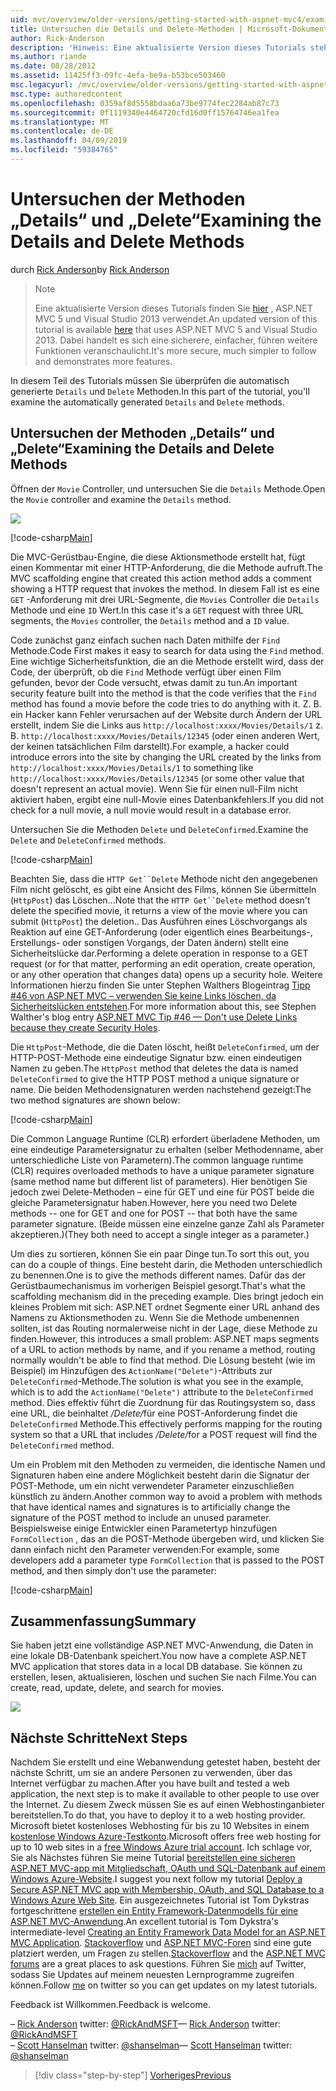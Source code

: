 ```yaml
---
uid: mvc/overview/older-versions/getting-started-with-aspnet-mvc4/examining-the-details-and-delete-methods
title: Untersuchen die Details und Delete-Methoden | Microsoft-Dokumentation
author: Rick-Anderson
description: 'Hinweis: Eine aktualisierte Version dieses Tutorials steht hier, dass das ASP.NET MVC 5 und Visual Studio 2013 verwendet. Es ist eine sicherere, viel einfacher zu folgen und demo...'
ms.author: riande
ms.date: 08/28/2012
ms.assetid: 11425ff3-09fc-4efa-be9a-b53bce503460
msc.legacyurl: /mvc/overview/older-versions/getting-started-with-aspnet-mvc4/examining-the-details-and-delete-methods
msc.type: authoredcontent
ms.openlocfilehash: 0359af8d5558bdaa6a73be9774fec2284ab87c73
ms.sourcegitcommit: 0f1119340e4464720cfd16d0ff15764746ea1fea
ms.translationtype: MT
ms.contentlocale: de-DE
ms.lasthandoff: 04/09/2019
ms.locfileid: "59384765"
---
```

# <a name="examining-the-details-and-delete-methods"></a><span data-ttu-id="48d7b-104">Untersuchen der Methoden „Details“ und „Delete“</span><span class="sxs-lookup"><span data-stu-id="48d7b-104">Examining the Details and Delete Methods</span></span>

<span data-ttu-id="48d7b-105">durch [Rick Anderson]((https://twitter.com/RickAndMSFT))</span><span class="sxs-lookup"><span data-stu-id="48d7b-105">by [Rick Anderson]((https://twitter.com/RickAndMSFT))</span></span>

> > [!NOTE]
> > <span data-ttu-id="48d7b-106">Eine aktualisierte Version dieses Tutorials finden Sie [hier](../../getting-started/introduction/getting-started.md) , ASP.NET MVC 5 und Visual Studio 2013 verwendet.</span><span class="sxs-lookup"><span data-stu-id="48d7b-106">An updated version of this tutorial is available [here](../../getting-started/introduction/getting-started.md) that uses ASP.NET MVC 5 and Visual Studio 2013.</span></span> <span data-ttu-id="48d7b-107">Dabei handelt es sich eine sicherere, einfacher, führen weitere Funktionen veranschaulicht.</span><span class="sxs-lookup"><span data-stu-id="48d7b-107">It's more secure, much simpler to follow and demonstrates more features.</span></span>


<span data-ttu-id="48d7b-108">In diesem Teil des Tutorials müssen Sie überprüfen die automatisch generierte `Details` und `Delete` Methoden.</span><span class="sxs-lookup"><span data-stu-id="48d7b-108">In this part of the tutorial, you'll examine the automatically generated `Details` and `Delete` methods.</span></span>

## <a name="examining-the-details-and-delete-methods"></a><span data-ttu-id="48d7b-109">Untersuchen der Methoden „Details“ und „Delete“</span><span class="sxs-lookup"><span data-stu-id="48d7b-109">Examining the Details and Delete Methods</span></span>

<span data-ttu-id="48d7b-110">Öffnen der `Movie` Controller, und untersuchen Sie die `Details` Methode.</span><span class="sxs-lookup"><span data-stu-id="48d7b-110">Open the `Movie` controller and examine the `Details` method.</span></span>

![](examining-the-details-and-delete-methods/_static/image1.png)

[!code-csharp[Main](examining-the-details-and-delete-methods/samples/sample1.cs)]

<span data-ttu-id="48d7b-111">Die MVC-Gerüstbau-Engine, die diese Aktionsmethode erstellt hat, fügt einen Kommentar mit einer HTTP-Anforderung, die die Methode aufruft.</span><span class="sxs-lookup"><span data-stu-id="48d7b-111">The MVC scaffolding engine that created this action method adds a comment showing a HTTP request that invokes the method.</span></span> <span data-ttu-id="48d7b-112">In diesem Fall ist es eine `GET` -Anforderung mit drei URL-Segmente, die `Movies` Controller die `Details` Methode und eine `ID` Wert.</span><span class="sxs-lookup"><span data-stu-id="48d7b-112">In this case it's a `GET` request with three URL segments, the `Movies` controller, the `Details` method and a `ID` value.</span></span>

<span data-ttu-id="48d7b-113">Code zunächst ganz einfach suchen nach Daten mithilfe der `Find` Methode.</span><span class="sxs-lookup"><span data-stu-id="48d7b-113">Code First makes it easy to search for data using the `Find` method.</span></span> <span data-ttu-id="48d7b-114">Eine wichtige Sicherheitsfunktion, die an die Methode erstellt wird, dass der Code, der überprüft, ob die `Find` Methode verfügt über einen Film gefunden, bevor der Code versucht, etwas damit zu tun.</span><span class="sxs-lookup"><span data-stu-id="48d7b-114">An important security feature built into the method is that the code verifies that the `Find` method has found a movie before the code tries to do anything with it.</span></span> <span data-ttu-id="48d7b-115">Z. B. ein Hacker kann Fehler verursachen auf der Website durch Ändern der URL erstellt, indem Sie die Links aus `http://localhost:xxxx/Movies/Details/1` z. B. `http://localhost:xxxx/Movies/Details/12345` (oder einen anderen Wert, der keinen tatsächlichen Film darstellt).</span><span class="sxs-lookup"><span data-stu-id="48d7b-115">For example, a hacker could introduce errors into the site by changing the URL created by the links from `http://localhost:xxxx/Movies/Details/1` to something like `http://localhost:xxxx/Movies/Details/12345` (or some other value that doesn't represent an actual movie).</span></span> <span data-ttu-id="48d7b-116">Wenn Sie für einen null-Film nicht aktiviert haben, ergibt eine null-Movie eines Datenbankfehlers.</span><span class="sxs-lookup"><span data-stu-id="48d7b-116">If you did not check for a null movie, a null movie would result in a database error.</span></span>

<span data-ttu-id="48d7b-117">Untersuchen Sie die Methoden `Delete` und `DeleteConfirmed`.</span><span class="sxs-lookup"><span data-stu-id="48d7b-117">Examine the `Delete` and `DeleteConfirmed` methods.</span></span>

[!code-csharp[Main](examining-the-details-and-delete-methods/samples/sample2.cs?highlight=17)]

<span data-ttu-id="48d7b-118">Beachten Sie, dass die `HTTP Get``Delete` Methode nicht den angegebenen Film nicht gelöscht, es gibt eine Ansicht des Films, können Sie übermitteln (`HttpPost`) das Löschen...</span><span class="sxs-lookup"><span data-stu-id="48d7b-118">Note that the `HTTP Get``Delete` method doesn't delete the specified movie, it returns a view of the movie where you can submit (`HttpPost`) the deletion..</span></span> <span data-ttu-id="48d7b-119">Das Ausführen eines Löschvorgangs als Reaktion auf eine GET-Anforderung (oder eigentlich eines Bearbeitungs-, Erstellungs- oder sonstigen Vorgangs, der Daten ändern) stellt eine Sicherheitslücke dar.</span><span class="sxs-lookup"><span data-stu-id="48d7b-119">Performing a delete operation in response to a GET request (or for that matter, performing an edit operation, create operation, or any other operation that changes data) opens up a security hole.</span></span> <span data-ttu-id="48d7b-120">Weitere Informationen hierzu finden Sie unter Stephen Walthers Blogeintrag [Tipp #46 von ASP.NET MVC – verwenden Sie keine Links löschen, da Sicherheitslücken entstehen](http://stephenwalther.com/blog/archive/2009/01/21/asp.net-mvc-tip-46-ndash-donrsquot-use-delete-links-because.aspx).</span><span class="sxs-lookup"><span data-stu-id="48d7b-120">For more information about this, see Stephen Walther's blog entry [ASP.NET MVC Tip #46 — Don't use Delete Links because they create Security Holes](http://stephenwalther.com/blog/archive/2009/01/21/asp.net-mvc-tip-46-ndash-donrsquot-use-delete-links-because.aspx).</span></span>

<span data-ttu-id="48d7b-121">Die `HttpPost`-Methode, die die Daten löscht, heißt `DeleteConfirmed`, um der HTTP-POST-Methode eine eindeutige Signatur bzw. einen eindeutigen Namen zu geben.</span><span class="sxs-lookup"><span data-stu-id="48d7b-121">The `HttpPost` method that deletes the data is named `DeleteConfirmed` to give the HTTP POST method a unique signature or name.</span></span> <span data-ttu-id="48d7b-122">Die beiden Methodensignaturen werden nachstehend gezeigt:</span><span class="sxs-lookup"><span data-stu-id="48d7b-122">The two method signatures are shown below:</span></span>

[!code-csharp[Main](examining-the-details-and-delete-methods/samples/sample3.cs)]

<span data-ttu-id="48d7b-123">Die Common Language Runtime (CLR) erfordert überladene Methoden, um eine eindeutige Parametersignatur zu erhalten (selber Methodenname, aber unterschiedliche Liste von Parametern).</span><span class="sxs-lookup"><span data-stu-id="48d7b-123">The common language runtime (CLR) requires overloaded methods to have a unique parameter signature (same method name but different list of parameters).</span></span> <span data-ttu-id="48d7b-124">Hier benötigen Sie jedoch zwei Delete-Methoden – eine für GET und eine für POST beide die gleiche Parametersignatur haben.</span><span class="sxs-lookup"><span data-stu-id="48d7b-124">However, here you need two Delete methods -- one for GET and one for POST -- that both have the same parameter signature.</span></span> <span data-ttu-id="48d7b-125">(Beide müssen eine einzelne ganze Zahl als Parameter akzeptieren.)</span><span class="sxs-lookup"><span data-stu-id="48d7b-125">(They both need to accept a single integer as a parameter.)</span></span>

<span data-ttu-id="48d7b-126">Um dies zu sortieren, können Sie ein paar Dinge tun.</span><span class="sxs-lookup"><span data-stu-id="48d7b-126">To sort this out, you can do a couple of things.</span></span> <span data-ttu-id="48d7b-127">Eine besteht darin, die Methoden unterschiedlich zu benennen.</span><span class="sxs-lookup"><span data-stu-id="48d7b-127">One is to give the methods different names.</span></span> <span data-ttu-id="48d7b-128">Dafür das der Gerüstbaumechanismus im vorherigen Beispiel gesorgt.</span><span class="sxs-lookup"><span data-stu-id="48d7b-128">That's what the scaffolding mechanism did in the preceding example.</span></span> <span data-ttu-id="48d7b-129">Dies bringt jedoch ein kleines Problem mit sich: ASP.NET ordnet Segmente einer URL anhand des Namens zu Aktionsmethoden zu. Wenn Sie die Methode umbenennen sollten, ist das Routing normalerweise nicht in der Lage, diese Methode zu finden.</span><span class="sxs-lookup"><span data-stu-id="48d7b-129">However, this introduces a small problem: ASP.NET maps segments of a URL to action methods by name, and if you rename a method, routing normally wouldn't be able to find that method.</span></span> <span data-ttu-id="48d7b-130">Die Lösung besteht (wie im Beispiel) im Hinzufügen des `ActionName("Delete")`-Attributs zur `DeleteConfirmed`-Methode.</span><span class="sxs-lookup"><span data-stu-id="48d7b-130">The solution is what you see in the example, which is to add the `ActionName("Delete")` attribute to the `DeleteConfirmed` method.</span></span> <span data-ttu-id="48d7b-131">Dies effektiv führt die Zuordnung für das Routingsystem so, dass eine URL, die beinhaltet <em>/Delete/</em>für eine POST-Anforderung findet die `DeleteConfirmed` Methode.</span><span class="sxs-lookup"><span data-stu-id="48d7b-131">This effectively performs mapping for the routing system so that a URL that includes <em>/Delete/</em>for a POST request will find the `DeleteConfirmed` method.</span></span>

<span data-ttu-id="48d7b-132">Um ein Problem mit den Methoden zu vermeiden, die identische Namen und Signaturen haben eine andere Möglichkeit besteht darin die Signatur der POST-Methode, um ein nicht verwendeter Parameter einzuschließen künstlich zu ändern.</span><span class="sxs-lookup"><span data-stu-id="48d7b-132">Another common way to avoid a problem with methods that have identical names and signatures is to artificially change the signature of the POST method to include an unused parameter.</span></span> <span data-ttu-id="48d7b-133">Beispielsweise einige Entwickler einen Parametertyp hinzufügen `FormCollection` , das an die POST-Methode übergeben wird, und klicken Sie dann einfach nicht den Parameter verwenden:</span><span class="sxs-lookup"><span data-stu-id="48d7b-133">For example, some developers add a parameter type `FormCollection` that is passed to the POST method, and then simply don't use the parameter:</span></span>

[!code-csharp[Main](examining-the-details-and-delete-methods/samples/sample4.cs)]

## <a name="summary"></a><span data-ttu-id="48d7b-134">Zusammenfassung</span><span class="sxs-lookup"><span data-stu-id="48d7b-134">Summary</span></span>

<span data-ttu-id="48d7b-135">Sie haben jetzt eine vollständige ASP.NET MVC-Anwendung, die Daten in eine lokale DB-Datenbank speichert.</span><span class="sxs-lookup"><span data-stu-id="48d7b-135">You now have a complete ASP.NET MVC application that stores data in a local DB database.</span></span> <span data-ttu-id="48d7b-136">Sie können zu erstellen, lesen, aktualisieren, löschen und suchen Sie nach Filme.</span><span class="sxs-lookup"><span data-stu-id="48d7b-136">You can create, read, update, delete, and search for movies.</span></span>

![](examining-the-details-and-delete-methods/_static/image2.png)

## <a name="next-steps"></a><span data-ttu-id="48d7b-137">Nächste Schritte</span><span class="sxs-lookup"><span data-stu-id="48d7b-137">Next Steps</span></span>

<span data-ttu-id="48d7b-138">Nachdem Sie erstellt und eine Webanwendung getestet haben, besteht der nächste Schritt, um sie an andere Personen zu verwenden, über das Internet verfügbar zu machen.</span><span class="sxs-lookup"><span data-stu-id="48d7b-138">After you have built and tested a web application, the next step is to make it available to other people to use over the Internet.</span></span> <span data-ttu-id="48d7b-139">Zu diesem Zweck müssen Sie es auf einen Webhostinganbieter bereitstellen.</span><span class="sxs-lookup"><span data-stu-id="48d7b-139">To do that, you have to deploy it to a web hosting provider.</span></span> <span data-ttu-id="48d7b-140">Microsoft bietet kostenloses Webhosting für bis zu 10 Websites in einem [kostenlose Windows Azure-Testkonto](https://www.windowsazure.com/pricing/free-trial/?WT.mc_id=A443DD604).</span><span class="sxs-lookup"><span data-stu-id="48d7b-140">Microsoft offers free web hosting for up to 10 web sites in a [free Windows Azure trial account](https://www.windowsazure.com/pricing/free-trial/?WT.mc_id=A443DD604).</span></span> <span data-ttu-id="48d7b-141">Ich schlage vor, Sie als Nächstes führen Sie meine Tutorial [bereitstellen eine sicheren ASP.NET MVC-app mit Mitgliedschaft, OAuth und SQL-Datenbank auf einem Windows Azure-Website](https://docs.microsoft.com/aspnet/core/security/authorization/secure-data).</span><span class="sxs-lookup"><span data-stu-id="48d7b-141">I suggest you next follow my tutorial [Deploy a Secure ASP.NET MVC app with Membership, OAuth, and SQL Database to a Windows Azure Web Site](https://docs.microsoft.com/aspnet/core/security/authorization/secure-data).</span></span> <span data-ttu-id="48d7b-142">Ein ausgezeichnetes Tutorial ist Tom Dykstras fortgeschrittene [erstellen ein Entity Framework-Datenmodells für eine ASP.NET MVC-Anwendung](../../getting-started/getting-started-with-ef-using-mvc/creating-an-entity-framework-data-model-for-an-asp-net-mvc-application.md).</span><span class="sxs-lookup"><span data-stu-id="48d7b-142">An excellent tutorial is Tom Dykstra's intermediate-level [Creating an Entity Framework Data Model for an ASP.NET MVC Application](../../getting-started/getting-started-with-ef-using-mvc/creating-an-entity-framework-data-model-for-an-asp-net-mvc-application.md).</span></span> <span data-ttu-id="48d7b-143">[Stackoverflow](http://stackoverflow.com/help) und [ASP.NET MVC-Foren](https://forums.asp.net/1146.aspx) sind eine gute platziert werden, um Fragen zu stellen.</span><span class="sxs-lookup"><span data-stu-id="48d7b-143">[Stackoverflow](http://stackoverflow.com/help) and the [ASP.NET MVC forums](https://forums.asp.net/1146.aspx) are a great places to ask questions.</span></span> <span data-ttu-id="48d7b-144">Führen Sie [mich](https://twitter.com/RickAndMSFT) auf Twitter, sodass Sie Updates auf meinem neuesten Lernprogramme zugreifen können.</span><span class="sxs-lookup"><span data-stu-id="48d7b-144">Follow [me](https://twitter.com/RickAndMSFT) on twitter so you can get updates on my latest tutorials.</span></span>

<span data-ttu-id="48d7b-145">Feedback ist Willkommen.</span><span class="sxs-lookup"><span data-stu-id="48d7b-145">Feedback is welcome.</span></span>

<span data-ttu-id="48d7b-146">– [Rick Anderson](https://blogs.msdn.com/rickAndy) twitter: [@RickAndMSFT](https://twitter.com/RickAndMSFT)</span><span class="sxs-lookup"><span data-stu-id="48d7b-146">— [Rick Anderson](https://blogs.msdn.com/rickAndy) twitter: [@RickAndMSFT](https://twitter.com/RickAndMSFT)</span></span>  
<span data-ttu-id="48d7b-147">– [Scott Hanselman](http://www.hanselman.com/blog/) twitter: [@shanselman](https://twitter.com/shanselman)</span><span class="sxs-lookup"><span data-stu-id="48d7b-147">— [Scott Hanselman](http://www.hanselman.com/blog/) twitter: [@shanselman](https://twitter.com/shanselman)</span></span>

> [!div class="step-by-step"]
> [<span data-ttu-id="48d7b-148">Vorheriges</span><span class="sxs-lookup"><span data-stu-id="48d7b-148">Previous</span></span>](adding-validation-to-the-model.md)
